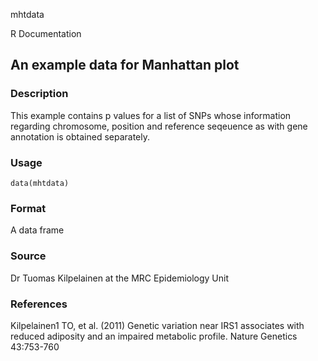 mhtdata

R Documentation

## An example data for Manhattan plot

### Description

This example contains p values for a list of SNPs whose information regarding
chromosome, position and reference seqeuence as with gene annotation is
obtained separately.

### Usage

    data(mhtdata)

### Format

A data frame

### Source

Dr Tuomas Kilpelainen at the MRC Epidemiology Unit

### References

Kilpelainen1 TO, et al. (2011) Genetic variation near IRS1 associates with
reduced adiposity and an impaired metabolic profile. Nature Genetics
43:753-760

